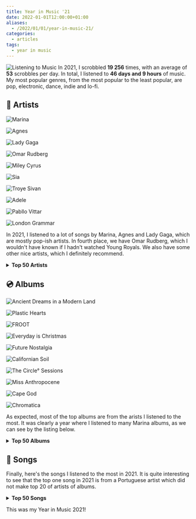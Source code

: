 ```yaml
---
title: Year in Music '21
date: 2022-01-01T12:00:00+01:00
aliases:
  - /2022/01/01/year-in-music-21/
categories:
  - articles
tags:
  - year in music
---
```


<style>
img.cute-listener {
  max-width: 100px;
  margin-top: 0;
  margin-right: 1rem
}
</style>

![Listening to Music](https://cdn.hacdias.com/media/2021-05-cute-music.gif?class=right+pixelated+cute-listener) In 2021, I scrobbled **19 256** times, with an average of **53** scrobbles per day. In total, I listened to **46 days and 9 hours** of music. My most popular genres, from the most popular to the least popular, are pop, electronic, dance, indie and lo-fi.

<!--more-->

<style>
.top-grid img {
  aspect-ratio: 1/1;
}
</style>


## 🎤 Artists

<div class='fg fw top-grid' style='grid-template-columns: repeat(5, 1fr)'>

![](https://cdn.hacdias.com/media/2022-01-year-in-music-marina.jpeg "Marina")

![](https://cdn.hacdias.com/media/2022-01-year-in-music-agnes.jpeg "Agnes")

![](https://cdn.hacdias.com/media/2022-01-year-in-music-lady-gaga.jpeg "Lady Gaga")

![](https://cdn.hacdias.com/media/2022-01-year-in-music-omar-rudberg.jpeg "Omar Rudberg")

![](https://cdn.hacdias.com/media/2022-01-year-in-music-miley-cyrus.jpeg "Miley Cyrus")

![](https://cdn.hacdias.com/media/2022-01-year-in-music-sia.jpeg "Sia")

![](https://cdn.hacdias.com/media/2022-01-year-in-music-troye-sivan.jpeg "Troye Sivan")

![](https://cdn.hacdias.com/media/2022-01-year-in-music-adele.jpeg "Adele")

![](https://cdn.hacdias.com/media/2022-01-year-in-music-pabllo-vittar.jpeg "Pabllo Vittar")

![](https://cdn.hacdias.com/media/2022-01-year-in-music-london-grammar.jpeg "London Grammar")

</div>

In 2021, I listened to a lot of songs by Marina, Agnes and Lady Gaga, which are mostly pop-ish artists. In fourth place, we have Omar Rudberg, which I wouldn't have known if I hadn't watched Young Royals. We also have some other nice artists, which I definitely recommend.

<details>
  <summary>
    <strong>Top 50 Artists</strong>
  </summary>

  | Artist                   | Scrobbles     |
  | :----------------------- | :------------ |
  | Marina                   | 858 scrobbles |
  | Agnes                    | 469 scrobbles |
  | Lady Gaga                | 460 scrobbles |
  | Omar Rudberg             | 438 scrobbles |
  | Miley Cyrus              | 342 scrobbles |
  | Sia                      | 336 scrobbles |
  | Troye Sivan              | 297 scrobbles |
  | Adele                    | 233 scrobbles |
  | Pabllo Vittar            | 214 scrobbles |
  | London Grammar           | 185 scrobbles |
  | Bárbara Tinoco           | 175 scrobbles |
  | Slayyyter                | 164 scrobbles |
  | Allie X                  | 159 scrobbles |
  | Charli XCX               | 159 scrobbles |
  | Grimes                   | 157 scrobbles |
  | Kim Petras               | 152 scrobbles |
  | Dua Lipa                 | 142 scrobbles |
  | Alma                     | 129 scrobbles |
  | GALXARA                  | 128 scrobbles |
  | Blaya                    | 124 scrobbles |
  | MØ                       | 116 scrobbles |
  | Lana Del Rey             | 114 scrobbles |
  | Alexandre Desplat        | 112 scrobbles |
  | Bruno Mars               | 109 scrobbles |
  | Amor Electro             | 107 scrobbles |
  | Selena Gomez             | 103 scrobbles |
  | Imagine Dragons          | 95 scrobbles  |
  | Coldplay                 | 92 scrobbles  |
  | Pink Floyd               | 91 scrobbles  |
  | The xx                   | 88 scrobbles  |
  | FO&O                     | 82 scrobbles  |
  | Christine and the Queens | 80 scrobbles  |
  | Olivia Rodrigo           | 80 scrobbles  |
  | RuPaul                   | 79 scrobbles  |
  | Lil Nas X                | 77 scrobbles  |
  | Conan Gray               | 75 scrobbles  |
  | Måneskin                 | 75 scrobbles  |
  | Luísa Sonza              | 74 scrobbles  |
  | Robyn                    | 74 scrobbles  |
  | The Weeknd               | 72 scrobbles  |
  | Ellie Goulding           | 71 scrobbles  |
  | Elton John               | 71 scrobbles  |
  | Daði Freyr               | 70 scrobbles  |
  | Steps                    | 70 scrobbles  |
  | Camila Cabello           | 69 scrobbles  |
  | Fernando Daniel          | 69 scrobbles  |
  | a.Rose                   | 67 scrobbles  |
  | Tove Lo                  | 67 scrobbles  |
  | Cutts                    | 65 scrobbles  |

</details>

## 💿 Albums

<div class='fg fw top-grid' style='grid-template-columns: repeat(5, 1fr)'>

![](https://cdn.hacdias.com/media/2022-01-year-in-music-ancient-dreams-in-a-modern-land.jpeg "Ancient Dreams in a Modern Land")

![](https://cdn.hacdias.com/media/2022-01-year-in-music-plastic-hearts.jpeg "Plastic Hearts")

![](https://cdn.hacdias.com/media/2022-01-year-in-music-froot.jpeg "FROOT")

![](https://cdn.hacdias.com/media/2022-01-year-in-music-everyday-is-christmas.jpeg "Everyday is Christmas")

![](https://cdn.hacdias.com/media/2022-01-year-in-music-future-nostalgia.jpeg "Future Nostalgia")

![](https://cdn.hacdias.com/media/2022-01-year-in-music-california-soil.jpeg "Californian Soil")

![](https://cdn.hacdias.com/media/2022-01-year-in-music-the-circle-sessions.jpeg "The Circle° Sessions")

![](https://cdn.hacdias.com/media/2022-01-year-in-music-miss-anthropocene.jpeg "Miss Anthropocene")

![](https://cdn.hacdias.com/media/2022-01-year-in-music-cape-god.jpeg "Cape God")

![](https://cdn.hacdias.com/media/2022-01-year-in-music-chromatica.jpeg "Chromatica")

</div>

As expected, most of the top albums are from the arists I listened to the most. It was clearly a year where I listened to many Marina albums, as we can see by the listing below.

<details>
  <summary>
    <strong>Top 50 Albums</strong>
  </summary>

  | Album                                       | Artist            | Scrobbles     |
  | :------------------------------------------ | :---------------- | :------------ |
  | Ancient Dreams in a Modern Land             | Marina            | 521 scrobbles |
  | Plastic Hearts                              | Miley Cyrus       | 206 scrobbles |
  | FROOT                                       | Marina            | 202 scrobbles |
  | Everyday is Christmas (Deluxe Edition)      | Sia               | 162 scrobbles |
  | Future Nostalgia                            | Dua Lipa          | 133 scrobbles |
  | Californian Soil                            | London Grammar    | 125 scrobbles |
  | The Circle° Sessions                        | Agnes             | 112 scrobbles |
  | Miss Anthropocene (Deluxe Edition)          | Grimes            | 99 scrobbles  |
  | Cape God                                    | Allie X           | 97 scrobbles  |
  | Chromatica                                  | Lady Gaga         | 94 scrobbles  |
  | Born to Die - The Paradise Edition          | Lana Del Rey      | 92 scrobbles  |
  | The Fame                                    | Lady Gaga         | 88 scrobbles  |
  | Bloom                                       | Troye Sivan       | 86 scrobbles  |
  | Alla Ba Ouff                                | Omar Rudberg      | 85 scrobbles  |
  | FO&O                                        | FO&O              | 82 scrobbles  |
  | For the Throne                              | game of thrones   | 81 scrobbles  |
  | Omar Covers                                 | Omar Rudberg      | 81 scrobbles  |
  | Ok                                          | Blaya             | 80 scrobbles  |
  | The Endless River                           | Pink Floyd        | 77 scrobbles  |
  | Dum                                         | Omar Rudberg      | 76 scrobbles  |
  | Night Visions (Deluxe)                      | Imagine Dragons   | 75 scrobbles  |
  | 30                                          | Adele             | 74 scrobbles  |
  | Harry Potter and the Deathly Hallows, Pt. 1 | Alexandre Desplat | 73 scrobbles  |
  | MONTERO (Call Me by Your Name)              | Lil Nas X         | 73 scrobbles  |
  | It Takes A Fool To Remain Sane              | Omar Rudberg      | 72 scrobbles  |
  | People Watching                             | Conan Gray        | 70 scrobbles  |
  | La Mesa                                     | Omar Rudberg      | 70 scrobbles  |
  | Camila                                      | Camila Cabello    | 69 scrobbles  |
  | DOCE 22                                     | Luísa Sonza       | 69 scrobbles  |
  | Can't Be Tamed                              | Miley Cyrus       | 68 scrobbles  |
  | The Heart Wants What It Wants               | Selena Gomez      | 68 scrobbles  |
  | Batidão Tropical                            | Pabllo Vittar     | 67 scrobbles  |
  | Clouds                                      | Slayyyter         | 67 scrobbles  |
  | I Miss The Days (feat. Party Pupils)        | GALXARA           | 66 scrobbles  |
  | good 4 u                                    | Olivia Rodrigo    | 66 scrobbles  |
  | Dance Love Pop (The Love Love Love Edition) | Agnes             | 65 scrobbles  |
  | Honey                                       | Cutts             | 65 scrobbles  |
  | Warcry                                      | Elias             | 64 scrobbles  |
  | The London Sessions                         | Tiësto            | 64 scrobbles  |
  | 24 Hours                                    | Agnes             | 62 scrobbles  |
  | 10 Years                                    | Daði Freyr        | 61 scrobbles  |
  | Loving Nobody                               | GALXARA           | 61 scrobbles  |
  | Goodlife                                    | Agnes             | 60 scrobbles  |
  | Fingers Crossed                             | Agnes             | 59 scrobbles  |
  | Il ballo della vita                         | Måneskin          | 58 scrobbles  |
  | TRXYE                                       | Troye Sivan       | 58 scrobbles  |
  | Have U Seen Her?                            | Alma              | 57 scrobbles  |
  | Desalinhados                                | Bárbara Tinoco    | 57 scrobbles  |
  | Outras Línguas                              | Bárbara Tinoco    | 57 scrobbles  |

</details>

## 🎵 Songs

Finally, here's the songs I listened to the most in 2021. It is quite interesting to see that the top one song in 2021 is from a Portuguese artist which did not make top 20 of artists of albums.

<details>
  <summary>
    <strong>Top 50 Songs</strong>
  </summary>

  | Song                                   | Artist         | Scrobbles    |
  | :------------------------------------- | :------------- | :----------- |
  | Ok                                     | Blaya          | 96 scrobbles |
  | Alla Ba Ouff                           | Omar Rudberg   | 85 scrobbles |
  | Man's World                            | Marina         | 82 scrobbles |
  | Hurt Like We Did                       | FO&O           | 81 scrobbles |
  | I'm a Ruin                             | Marina         | 79 scrobbles |
  | Ancient Dreams in a Modern Land        | Marina         | 77 scrobbles |
  | good 4 u                               | Olivia Rodrigo | 77 scrobbles |
  | Dum                                    | Omar Rudberg   | 76 scrobbles |
  | Remember                               | Omar Rudberg   | 75 scrobbles |
  | Fingers Crossed                        | Agnes          | 74 scrobbles |
  | MONTERO (Call Me by Your Name)         | Lil Nas X      | 74 scrobbles |
  | MODO TURBO                             | Luísa Sonza    | 74 scrobbles |
  | Purge the Poison                       | Marina         | 73 scrobbles |
  | It Takes A Fool To Remain Sane         | Omar Rudberg   | 73 scrobbles |
  | 24 Hours                               | Agnes          | 72 scrobbles |
  | People Watching                        | Conan Gray     | 71 scrobbles |
  | Pandora's Box                          | Marina         | 71 scrobbles |
  | La Mesa                                | Omar Rudberg   | 70 scrobbles |
  | The Heart Wants What It Wants          | Selena Gomez   | 70 scrobbles |
  | Never Be the Same                      | Camila Cabello | 69 scrobbles |
  | IDORU                                  | Grimes         | 68 scrobbles |
  | Clouds                                 | Slayyyter      | 67 scrobbles |
  | I Miss The Days (feat. Party Pupils)   | GALXARA        | 66 scrobbles |
  | Venus Fly Trap                         | Marina         | 66 scrobbles |
  | Honey                                  | Cutts          | 65 scrobbles |
  | I Love You But I Love Me More          | Marina         | 65 scrobbles |
  | Revolution                             | Elias          | 64 scrobbles |
  | Highly Emotional People                | Marina         | 64 scrobbles |
  | Round & Round                          | Tiësto         | 64 scrobbles |
  | Savages                                | Marina         | 63 scrobbles |
  | Goodlife                               | Agnes          | 62 scrobbles |
  | Lose Your Head                         | London Grammar | 62 scrobbles |
  | 10 Years                               | Daði Freyr     | 61 scrobbles |
  | Loving Nobody                          | GALXARA        | 61 scrobbles |
  | Torna a casa                           | Måneskin       | 59 scrobbles |
  | Can't Be Tamed                         | Miley Cyrus    | 59 scrobbles |
  | Bang Bang                              | Pabllo Vittar  | 59 scrobbles |
  | Release Me                             | Agnes          | 58 scrobbles |
  | Good Ones                              | Charli XCX     | 58 scrobbles |
  | Fingers Crossed - The Circle° Sessions | Agnes          | 57 scrobbles |
  | Madame X                               | Allie X        | 57 scrobbles |
  | Devia ir (versão da Bárbara)           | Bárbara Tinoco | 57 scrobbles |
  | Outras Línguas                         | Bárbara Tinoco | 57 scrobbles |
  | Future Starts Now                      | Kim Petras     | 57 scrobbles |
  | Immortal                               | Marina         | 56 scrobbles |
  | 24 Hours - The Circle° Sessions        | Agnes          | 55 scrobbles |
  | Je Me Casse                            | Destiny        | 55 scrobbles |
  | About Love                             | Marina         | 55 scrobbles |
  | Triste com T                           | Pabllo Vittar  | 55 scrobbles |

</details>

This was my Year in Music 2021!
